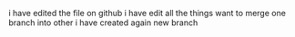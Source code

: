i have edited the file on github
i have edit all the things want to merge one branch into other 
i have created again new branch